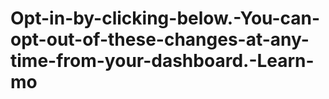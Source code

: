 # Opt-in-by-clicking-below.-You-can-opt-out-of-these-changes-at-any-time-from-your-dashboard.-Learn-mo